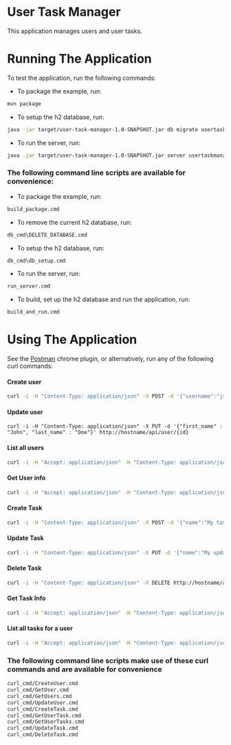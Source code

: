 # User Task Manager
This application manages users and user tasks.

# Running The Application
To test the application, run the following commands:

* To package the example, run:
```sh
mvn package
```

* To setup the h2 database, run:
```sh
java -jar target/user-task-manager-1.0-SNAPSHOT.jar db migrate usertaskmanager.yml
```

* To run the server, run:
```sh
java -jar target/user-task-manager-1.0-SNAPSHOT.jar server usertaskmanager.yml
```

### The following command line scripts are available for convenience:
* To package the example, run:
```sh
build_package.cmd
```

* To remove the current h2 database, run:
```sh
db_cmd\DELETE_DATABASE.cmd
```

* To setup the h2 database, run:
```sh
db_cmd\db_setup.cmd
```

* To run the server, run:
```sh
run_server.cmd
```

* To build, set up the h2 database and run the application, run:
```sh
build_and_run.cmd
```

# Using The Application
See the [Postman](http://www.getpostman.com/) chrome plugin, or alternatively, run any of the following curl commands:
#### Create user
```sh
curl -i -H "Content-Type: application/json" -X POST -d '{"username":"jsmith","first_name" : "John", "last_name" : "Smith"}' http://hostname/api/user
```

#### Update user
```
curl -i -H "Content-Type: application/json" -X PUT -d '{"first_name" : "John", "last_name" : "Doe"}' http://hostname/api/user/{id}
```

#### List all users
```sh
curl -i -H "Accept: application/json" -H "Content-Type: application/json" -X GET http://hostname/api/user
```

#### Get User info
```sh
curl -i -H "Accept: application/json" -H "Content-Type: application/json" -X GET http://hostname/api/user/{id}
```

#### Create Task
```sh
curl -i -H "Content-Type: application/json" -X POST -d '{"name":"My task","description" : "Description of task", "date_time" : "2016-05-25 14:25:00"}' http://hostname/api/user/{user_id}/task
```

#### Update Task
```sh
curl -i -H "Content-Type: application/json" -X PUT -d '{"name":"My updated task"}' http://hostname/api/user/{user_id}/task/{task_id}
```

#### Delete Task
```sh
curl -i -H "Content-Type: application/json" -X DELETE http://hostname/api/user/{user_id}/task/{task_id}
```

#### Get Task Info
```sh
curl -i -H "Accept: application/json" -H "Content-Type: application/json" -X GET http://hostname/api/user/{user_id}/task/{task_id}
```

#### List all tasks for a user

```sh
curl -i -H "Accept: application/json" -H "Content-Type: application/json" -X GET http://hostname/api/user/{user_id}/task
```

### The following command line scripts make use of these curl commands and are available for convenience
```sh
curl_cmd/CreateUser.cmd
curl_cmd/GetUser.cmd
curl_cmd/GetUsers.cmd
curl_cmd/UpdateUser.cmd
curl_cmd/CreateTask.cmd
curl_cmd/GetUserTask.cmd
curl_cmd/GetUserTasks.cmd
curl_cmd/UpdateTask.cmd
curl_cmd/DeleteTask.cmd
```